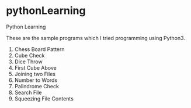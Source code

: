 # pythonLearning
Python Learning

These are the sample programs which I tried programming using Python3.
1) Chess Board Pattern
2) Cube Check
3) Dice Throw
4) First Cube Above
5) Joining two Files
6) Number to Words
7) Palindrome Check
8) Search File
9) Squeezing File Contents
